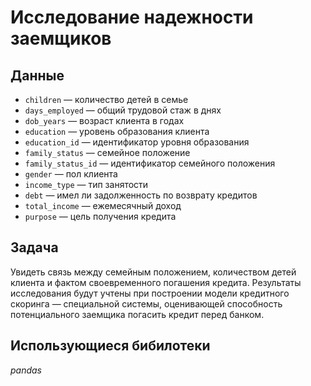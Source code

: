 # Исследование надежности заемщиков


## Данные

- ``children`` — количество детей в семье
- ``days_employed`` — общий трудовой стаж в днях
- ``dob_years`` — возраст клиента в годах
- ``education`` — уровень образования клиента
- ``education_id`` — идентификатор уровня образования
- ``family_status`` — семейное положение
- ``family_status_id`` — идентификатор семейного положения
- ``gender`` — пол клиента
- ``income_type`` — тип занятости
- ``debt`` — имел ли задолженность по возврату кредитов
- ``total_income`` — ежемесячный доход
- ``purpose`` — цель получения кредита

## Задача

Увидеть связь между семейным положением, количеством детей клиента и фактом своевременного погашения кредита. Результаты исследования будут учтены при построении модели кредитного скоринга — специальной системы, оценивающей способность потенциального заемщика погасить кредит перед банком.

## Использующиеся бибилотеки
*pandas*